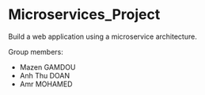 # Microservices_Project
Build a web application using a microservice architecture.

Group members:
* Mazen GAMDOU
* Anh Thu DOAN
* Amr MOHAMED